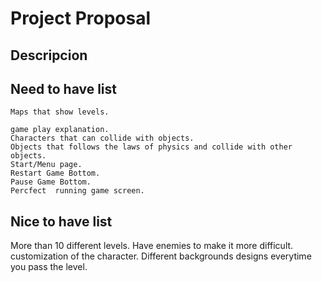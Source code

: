 # Project Proposal


## Descripcion






## Need to have list
    Maps that show levels.
    
    game play explanation.
    Characters that can collide with objects.
    Objects that follows the laws of physics and collide with other objects.
    Start/Menu page.
    Restart Game Bottom.
    Pause Game Bottom.
    Percfect  running game screen.






## Nice to have list
More than 10 different levels.
Have enemies to make it more difficult.
customization of the character.
Different backgrounds designs everytime you pass the level.
